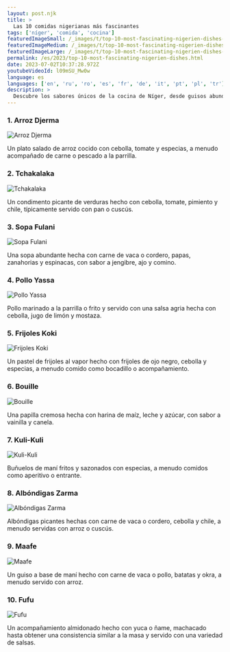 ```yaml
---
layout: post.njk
title: >
  Las 10 comidas nigerianas más fascinantes
tags: ['níger', 'comida', 'cocina']
featuredImageSmall: /_images/t/top-10-most-fascinating-nigerien-dishes-cover-es-small.webp
featuredImageMedium: /_images/t/top-10-most-fascinating-nigerien-dishes-cover-es-medium.webp
featuredImageLarge: /_images/t/top-10-most-fascinating-nigerien-dishes-cover-es-large.webp
permalink: /es/2023/top-10-most-fascinating-nigerien-dishes.html
date: 2023-07-02T10:37:28.972Z
youtubeVideoId: l09mSU_Mw0w
language: es
languages: ['en', 'ru', 'ro', 'es', 'fr', 'de', 'it', 'pt', 'pl', 'tr']
description: >
  Descubre los sabores únicos de la cocina de Níger, desde guisos abundantes hasta frituras crujientes.
---
```


### 1. Arroz Djerma

![Arroz Djerma](/_images/5/58117717b193bfa7c531d6ae319a9eae-medium.webp)

Un plato salado de arroz cocido con cebolla, tomate y especias, a menudo acompañado de carne o pescado a la parrilla.

### 2. Tchakalaka

![Tchakalaka](/_images/a/a059bddd47c8ff17f6a62a799303cfd1-medium.webp)

Un condimento picante de verduras hecho con cebolla, tomate, pimiento y chile, típicamente servido con pan o cuscús.

### 3. Sopa Fulani

![Sopa Fulani](/_images/9/9fffadea2a61c51a77e724962e3e7e6b-medium.webp)

Una sopa abundante hecha con carne de vaca o cordero, papas, zanahorias y espinacas, con sabor a jengibre, ajo y comino.

### 4. Pollo Yassa

![Pollo Yassa](/_images/e/ed9fa7a2d9285b521b616c8e18d97ff3-medium.webp)

Pollo marinado a la parrilla o frito y servido con una salsa agria hecha con cebolla, jugo de limón y mostaza.

### 5. Frijoles Koki

![Frijoles Koki](/_images/4/4f3b23289a86fed2fa36371213f66215-medium.webp)

Un pastel de frijoles al vapor hecho con frijoles de ojo negro, cebolla y especias, a menudo comido como bocadillo o acompañamiento.

### 6. Bouille

![Bouille](/_images/f/f04d279992ad3f1eb25613c42d883e39-medium.webp)

Una papilla cremosa hecha con harina de maíz, leche y azúcar, con sabor a vainilla y canela.

### 7. Kuli-Kuli

![Kuli-Kuli](/_images/7/7a619dc524ace379f93168a0e5f4ba93-medium.webp)

Buñuelos de maní fritos y sazonados con especias, a menudo comidos como aperitivo o entrante.

### 8. Albóndigas Zarma

![Albóndigas Zarma](/_images/5/546559c386051cdb5215e6d38284f6b9-medium.webp)

Albóndigas picantes hechas con carne de vaca o cordero, cebolla y chile, a menudo servidas con arroz o cuscús.

### 9. Maafe

![Maafe](/_images/0/0b14757da557db22a3a018a4ac6b4cc4-medium.webp)

Un guiso a base de maní hecho con carne de vaca o pollo, batatas y okra, a menudo servido con arroz.

### 10. Fufu

![Fufu](/_images/3/3202d666a17c305fbb91225345dd05e2-medium.webp)

Un acompañamiento almidonado hecho con yuca o ñame, machacado hasta obtener una consistencia similar a la masa y servido con una variedad de salsas.

